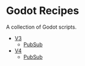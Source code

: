 # Godot Recipes

A collection of Godot scripts.

- [V3](./v3)
  - [PubSub](./v3/pub_sub)
- [V4](./v4)
  - [PubSub](./v4/pub_sub)